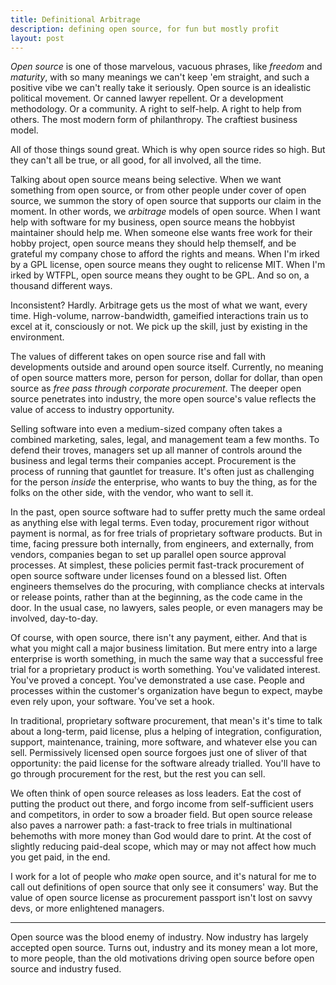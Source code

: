 ```yaml
---
title: Definitional Arbitrage
description: defining open source, for fun but mostly profit
layout: post
---
```


_Open source_ is one of those marvelous, vacuous phrases, like _freedom_ and _maturity_, with so many meanings we can't keep 'em straight, and such a positive vibe we can't really take it seriously.  Open source is an idealistic political movement.  Or canned lawyer repellent.  Or a development methodology.  Or a community.  A right to self-help.  A right to help from others.  The most modern form of philanthropy.  The craftiest business model.

All of those things sound great.  Which is why open source rides so high.  But they can't all be true, or all good, for all involved, all the time.

Talking about open source means being selective.  When we want something from open source, or from other people under cover of open source, we summon the story of open source that supports our claim in the moment.  In other words, we _arbitrage_ models of open source.  When I want help with software for my business, open source means the hobbyist maintainer should help me.  When someone else wants free work for their hobby project, open source means they should help themself, and be grateful my company chose to afford the rights and means.  When I'm irked by a GPL license, open source means they ought to relicense MIT.  When I'm irked by WTFPL, open source means they ought to be GPL.  And so on, a thousand different ways.

Inconsistent?  Hardly.  Arbitrage gets us the most of what we want, every time.  High-volume, narrow-bandwidth, gameified interactions train us to excel at it, consciously or not.  We pick up the skill, just by existing in the environment.

The values of different takes on open source rise and fall with developments outside and around open source itself.  Currently, no meaning of open source matters more, person for person, dollar for dollar, than open source as _free pass through corporate procurement_.  The deeper open source penetrates into industry, the more open source's value reflects the value of access to industry opportunity.

Selling software into even a medium-sized company often takes a combined marketing, sales, legal, and management team a few months.  To defend their troves, managers set up all manner of controls around the business and legal terms their companies accept.  Procurement is the process of running that gauntlet for treasure.  It's often just as challenging for the person _inside_ the enterprise, who wants to buy the thing, as for the folks on the other side, with the vendor, who want to sell it.

In the past, open source software had to suffer pretty much the same ordeal as anything else with legal terms.  Even today, procurement rigor without payment is normal, as for free trials of proprietary software products.  But in time, facing pressure both internally, from engineers, and externally, from vendors, companies began to set up parallel open source approval processes.  At simplest, these policies permit fast-track procurement of open source software under licenses found on a blessed list.  Often engineers themselves do the procuring, with compliance checks at intervals or release points, rather than at the beginning, as the code came in the door.  In the usual case, no lawyers, sales people, or even managers may be involved, day-to-day.

Of course, with open source, there isn't any payment, either.  And that is what you might call a major business limitation.  But mere entry into a large enterprise is worth something, in much the same way that a successful free trial for a proprietary product is worth something.  You've validated interest.  You've proved a concept.  You've demonstrated a use case.  People and processes within the customer's organization have begun to expect, maybe even rely upon, your software.  You've set a hook.

In traditional, proprietary software procurement, that mean's it's time to talk about a long-term, paid license, plus a helping of integration, configuration, support, maintenance, training, more software, and whatever else you can sell.  Permissively licensed open source forgoes just one of sliver of that opportunity: the paid license for the software already trialled.  You'll have to go through procurement for the rest, but the rest you can sell.

We often think of open source releases as loss leaders.  Eat the cost of putting the product out there, and forgo income from self-sufficient users and competitors, in order to sow a broader field.  But open source release also paves a narrower path: a fast-track to free trials in multinational behemoths with more money than God would dare to print.  At the cost of slightly reducing paid-deal scope, which may or may not affect how much you get paid, in the end.

I work for a lot of people who _make_ open source, and it's natural for me to call out definitions of open source that only see it consumers' way.  But the value of open source license as procurement passport isn't lost on savvy devs, or more enlightened managers.

---

Open source was the blood enemy of industry.  Now industry has largely accepted open source.  Turns out, industry and its money mean a lot more, to more people, than the old motivations driving open source before open source and industry fused.
